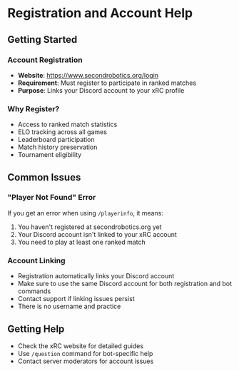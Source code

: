 # Registration and Account Help

## Getting Started

### Account Registration
- **Website**: https://www.secondrobotics.org/login
- **Requirement**: Must register to participate in ranked matches
- **Purpose**: Links your Discord account to your xRC profile

### Why Register?
- Access to ranked match statistics
- ELO tracking across all games
- Leaderboard participation
- Match history preservation
- Tournament eligibility

## Common Issues

### "Player Not Found" Error
If you get an error when using `/playerinfo`, it means:
1. You haven't registered at secondrobotics.org yet
2. Your Discord account isn't linked to your xRC account
3. You need to play at least one ranked match

### Account Linking
- Registration automatically links your Discord account
- Make sure to use the same Discord account for both registration and bot commands
- Contact support if linking issues persist
- There is no username and practice

## Getting Help
- Check the xRC website for detailed guides
- Use `/question` command for bot-specific help
- Contact server moderators for account issues